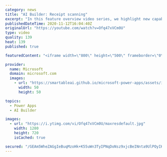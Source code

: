 ```yaml
---
category: news
title: "AI Builder: Receipt scanning"
excerpt: "In this feature overview video series, we highlight new capabilities included in the latest update to AI Builder.  Receipt scanning is a new AI Builder feature that processes receipts to identify and extract information. The AI model identifies receipt data, merchant information, total price, and taxes"
publishedDateTime: 2020-11-12T16:04:40Z
originalUrl: "https://youtube.com/watch?v=Ofq47xVCm0U"
type: video
quality: 139
heat: 139
published: true

featuredContent: "<iframe width=\"800\" height=\"500\" frameborder=\"0\" src=\"https://www.youtube.com/embed/Ofq47xVCm0U\" allow=\"accelerometer; autoplay; encrypted-media; gyroscope; picture-in-picture\" allowfullscreen></iframe>"

provider:
  name: Microsoft
  domain: microsoft.com
  images:
    - url: "https://smartableai.github.io/microsoft-power-apps/assets/images/organizations/microsoft.com-50x50.jpg"
      width: 50
      height: 50

topics:
  - Power Apps
  - AI Builder

images:
  - url: "https://i.ytimg.com/vi/Ofq47xVCm0U/maxresdefault.jpg"
    width: 1280
    height: 720
    isCached: true

secured: "/GEAm5WheZAGgIeBuqMzoHk+K55uWn3TyIPNqDoNsz9xjcBeINnta9UlPOyIKa1qZFdItSF28mCaBg1oQtnT1uPUv7P7xNsTri74NF10KkTzxZ6BZkiKihN2360bE9nKzuVEC36n9E51JoMwNopiXGRk2d89uVzLdnPz+6IzLGTP50hj1Uz2oPzEf8qeUS01HrlznVs0Tf5TETzG1l/v4HoG1QIa8ZGbggKAevxfw8Nzigr8r7SyY22vCmPDjq2/c+2vOir4WUOf+0rzPJwOfmIjDoKSF8DYiRyxGk6hH5PEOemaJ3Cn7k0HKG4N1SSS+zo7mAKU1x7ReGyAOL1oKA7DnO2AxOI8RUq+Bzng1T1Xsi0ZE/fe+dxqgbP8tW2TwogjFAb6vFlEM86zvTK9WTd31Hn6qM3hL730JNtXcAjAeOYaJTiiR0neozsUbJpu;sYbG/y7m8lIRCgIr5GrxMA=="
---
```


